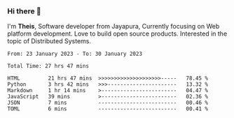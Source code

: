 ### Hi there 👋

I'm <b>Theis</b>, Software developer from Jayapura, Currently focusing on Web platform development. Love to build open source products. Interested in the topic of Distributed Systems.



 
 <!--START_SECTION:waka-->

```text
From: 23 January 2023 - To: 30 January 2023

Total Time: 27 hrs 47 mins

HTML         21 hrs 47 mins  >>>>>>>>>>>>>>>>>>>>-----   78.45 %
Python       3 hrs 42 mins   >>>----------------------   13.32 %
Markdown     1 hr 14 mins    >------------------------   04.47 %
JavaScript   39 mins         >------------------------   02.36 %
JSON         7 mins          -------------------------   00.46 %
TOML         6 mins          -------------------------   00.41 %
```

<!--END_SECTION:waka-->
